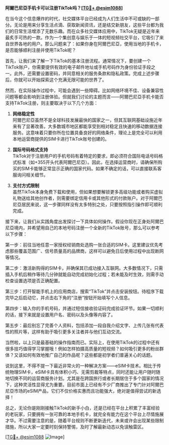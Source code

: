 **阿爾巴尼亞手机卡可以注册TikTok吗？[[TG💪+ @esim1088](https://t.me/s/esim1088)]**

在当今这个信息爆炸的时代，社交媒体平台已经成为人们生活中不可或缺的一部分。无论是用来分享生活点滴、获取新闻资讯，还是结交新朋友，这些平台都为我们的日常生活增添了无数乐趣。而在众多社交媒体应用中，TikTok无疑是近年来最炙手可热的一款。作为一个集创意与娱乐于一体的短视频社交平台，它吸引了来自世界各地的用户。那么问题来了：如果你身在阿爾巴尼亞，使用当地的手机卡，是否能够顺利注册并使用TikTok呢？

首先，让我们来了解一下TikTok的基本注册流程。通常情况下，要创建一个TikTok账户，你需要提供有效的电子邮件地址或手机号码作为身份验证手段之一。此外，还需要设置密码，并同意相关的服务条款和隐私政策。完成上述步骤后，你就可以开始探索这个充满无限可能的世界了。

然而，在实际操作过程中，可能会遇到一些障碍。比如网络环境不佳、设备兼容性问题等都会影响到注册体验。但就我们讨论的主题而言——阿爾巴尼亞手机卡能否支持TikTok注册，则主要取决于以下几个方面：

1. **网络稳定性**  
   阿爾巴尼亞虽然不是全球科技发展最快的国家之一，但其互联网基础设施近年来有了显著改善。大多数城市地区都能享受到相对稳定且快速的移动数据连接服务。这意味着只要你所在位置具备良好的网络条件，理论上是完全可以利用本地运营商提供的SIM卡进行TikTok账号创建的。

2. **国际号码格式支持**  
   TikTok对于注册用户的手机号码有着特定的要求，即必须符合国际电话号码格式标准（如+355开头代表阿爾巴尼亞）。因此，在选择运营商时，请确保所购买的SIM卡能够正常显示正确的国家代码。如果不确定的话，可以直接联系客服询问相关细节。

3. **支付方式限制**  
   虽然TikTok本身免费下载和使用，但如果想要解锁更多高级功能或者购买虚拟礼物送给其他创作者，则需要绑定信用卡或其他形式的付款账户。对于阿爾巴尼亞居民来说，这一步骤同样没有太多特别之处，只要按照指引操作即可顺利完成。

接下来，让我们从实践角度出发探讨一下具体如何操作。假设你现在正身处阿爾巴尼亞境内，并希望用自己的本地号码注册一个全新的TikTok账号，那么可以参考以下步骤：

第一步：前往当地任意一家授权经销商处选购一张合适的SIM卡。这里建议优先考虑那些覆盖范围广、信号质量高的品牌商，这样可以避免日后使用过程中出现断网等情况。

第二步：激活新购得的SIM卡，并确保其已成功接入互联网。大多数情况下，只需插入手机后稍作等待几分钟就能自动完成初始化过程；若未能及时生效，则需手动检查设置选项是否正确配置。

第三步：打开智能手机上的应用商店，搜索“TikTok”并点击安装按钮。待程序下载完毕之后启动它，并点击右下角的“注册”按钮开始填写个人信息。

第四步：输入你的手机号码，并通过短信接收验证码完成验证环节。如果一切顺利的话，接下来就是设置用户名、密码以及头像等内容了。

第五步：最后别忘了完善个人资料，包括添加一段自我介绍文字、上传几张有代表性的照片等，这样有助于吸引更多关注者并与他们互动交流。

当然啦，以上只是最基础的操作指南而已。实际上，在使用TikTok的过程中还有很多技巧值得学习掌握哦！例如怎样拍摄高质量的短视频？如何吸引更多的粉丝群体？又该如何有效地推广自己的作品呢？这些都是初学者们普遍关心的话题。

说到这里，不得不提一下最近非常火的一种解决方案——eSIM卡技术。相比于传统物理SIM卡，eSIM卡具有体积小巧、无需剪裁等特点，同时还能让用户随时随地切换不同的运营商服务计划。尤其是在跨国旅行或者长期居住于多个国家的情况下，这种灵活性显得尤为重要。目前市面上已经有不少厂商推出了专门针对阿爾巴尼亞市场的eSIM产品，它们不仅价格实惠而且功能强大，绝对是值得尝试的新选择！

总之，无论你是刚刚接触TikTok的新手小白，还是已经在平台上积累了丰富经验的老玩家，只要拥有一张可靠的本地手机卡，就完全有能力在这个平台上尽情施展才华。不过需要注意的是，随着平台规则不断更新迭代，未来或许会出现某些限制措施，所以大家一定要时刻保持警惕，及时了解最新动态以免误触雷区。

[[TG💪+ @esim1088](https://t.me/s/esim1088) ![Image](https://i.postimg.cc/4NQfJmqS/Snipaste-2025-05-13-00-14-12.png)]